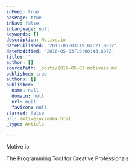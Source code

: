 ```yaml
---
inFeed: true
hasPage: true
inNav: false
inLanguage: null
keywords: []
description: Motive.io
datePublished: '2016-05-03T19:02:21.881Z'
dateModified: '2016-05-03T19:00:43.697Z'
title: ''
author: []
sourcePath: _posts/2016-05-03-motiveio.md
published: true
authors: []
publisher:
  name: null
  domain: null
  url: null
  favicon: null
starred: false
url: motiveio/index.html
_type: Article

---
```

Motive.io

The Programming Tool for Creative Professionals